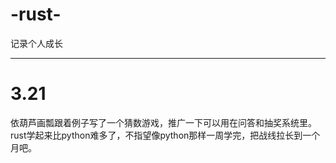 # -rust-
记录个人成长
***
# 3.21  
依葫芦画瓢跟着例子写了一个猜数游戏，推广一下可以用在问答和抽奖系统里。rust学起来比python难多了，不指望像python那样一周学完，把战线拉长到一个月吧。  
